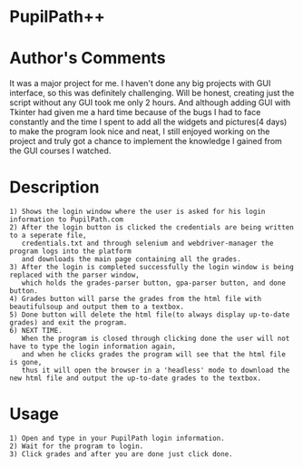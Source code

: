 # PupilPath++ 
# Author's Comments
    
  It was a major project for me. I haven't done any big projects with GUI interface, so this was definitely challenging. 
  Will be honest, creating just the script without any GUI took me only 2 hours. And although
  adding GUI with Tkinter had given me a hard time because of the bugs I had to face constantly 
  and the time I spent to add all the widgets and pictures(4 days) to make the program look nice and neat, I still enjoyed 
  working on the project and truly got a chance to implement the knowledge I gained from the GUI courses I watched.

# Description
    1) Shows the login window where the user is asked for his login information to PupilPath.com
    2) After the login button is clicked the credentials are being written to a seperate file, 
       credentials.txt and through selenium and webdriver-manager the program logs into the platform
       and downloads the main page containing all the grades. 
    3) After the login is completed successfully the login window is being replaced with the parser window,
       which holds the grades-parser button, gpa-parser button, and done button. 
    4) Grades button will parse the grades from the html file with beautifulsoup and output them to a textbox.
    5) Done button will delete the html file(to always display up-to-date grades) and exit the program.
    6) NEXT TIME.
       When the program is closed through clicking done the user will not have to type the login information again,
       and when he clicks grades the program will see that the html file is gone, 
       thus it will open the browser in a 'headless' mode to download the new html file and output the up-to-date grades to the textbox.
# Usage 
    1) Open and type in your PupilPath login information.
    2) Wait for the program to login.
    3) Click grades and after you are done just click done. 
